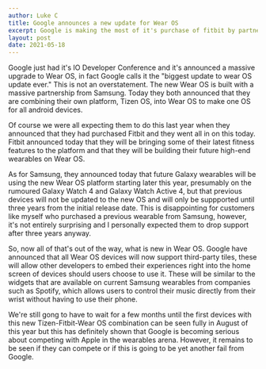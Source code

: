 ```yaml
---
author: Luke C
title: Google announces a new update for Wear OS
excerpt: Google is making the most of it's purchase of fitbit by partnering with Samsung
layout: post
date: 2021-05-18
---
```


Google just had it's IO Developer Conference and it's announced a massive upgrade to Wear OS, in fact Google calls it the "biggest update to wear OS update ever." This is not an overstatement. The new Wear OS is built with a massive partnership from Samsung. Today they both announced that they are combining their own platform, Tizen OS, into Wear OS to make one OS for all android devices.

Of course we were all expecting them to do this last year when they announced that they had purchased Fitbit and they went all in on this today. Fitbit announced today that they will be bringing some of their latest fitness features to the platform and that they will be building their future high-end wearables on Wear OS.

As for Samsung, they announced today that future Galaxy wearables will be using the new Wear OS platform starting later this year, presumably on the rumoured Galaxy Watch 4 and Galaxy Watch Active 4, but that previous devices will not be updated to the new OS and will only be suppported until three years from the initial release date. This is disappointing for customers like myself who purchased a previous wearable from Samsung, however, it's not entirely surprising and I personally expected them to drop support after three years anyway.

So, now all of that's out of the way, what is new in Wear OS. Google have announced that all Wear OS devices will now support third-party tiles, these will allow other developers to embed their experiences right into the home screen of devices should users choose to use it. These will be similar to the widgets that are available on current Samsung wearables from companies such as Spotify, which allows users to control their music directly from their wrist without having to use their phone.

We're still gong to have to wait for a few months until the first devices with this new Tizen-Fitbit-Wear OS combination can be seen fully in August of this year but this has definitely shown that Google is becoming serious about competing with Apple in the wearables arena. However, it remains to be seen if they can compete or if this is going to be yet another fail from Google.
